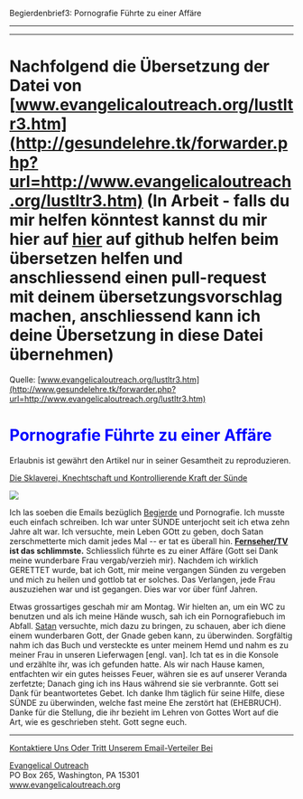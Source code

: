 <!--t Begierdenbrief3: Pornografie führte zu einer Affäre - in Arbeit (99% übersetzt) t-->
<!--d Begierdenbrief3: Pornografie führte zu einer Affäre - in Arbeit (99% übersetzt) d-->

Begierdenbrief3: Pornografie Führte zu einer Affäre

- - - 
- - -

# Nachfolgend die Übersetzung der Datei von [www.evangelicaloutreach.org/lustltr3.htm](http://gesundelehre.tk/forwarder.php?url=http://www.evangelicaloutreach.org/lustltr3.htm) (In Arbeit - falls du mir helfen könntest kannst du mir hier auf [hier](https://github.com/gesundelehre/gesundelehre_translate/blob/master/content/static/pornografiesucht/begierdenbrief3.md) auf github helfen beim übersetzen helfen und anschliessend einen pull-request mit deinem übersetzungsvorschlag machen, anschliessend kann ich deine Übersetzung in diese Datei übernehmen)

Quelle: [www.evangelicaloutreach.org/lustltr3.htm](http://www.gesundelehre.tk/forwarder.php?url=http://www.evangelicaloutreach.org/lustltr3.htm)

# <font color="blue">Pornografie Führte zu einer Affäre</font>

Erlaubnis ist gewährt den Artikel nur in seiner Gesamtheit zu reproduzieren.

[Die Sklaverei, Knechtschaft und Kontrollierende Kraft der Sünde](http://www.gesundelehre.tk/forwarder.php?url=http://www.evangelicaloutreach.org/sin.html)

![](../files/pictures/006.gif)

Ich las soeben die Emails bezüglich [Begierde](http://www.gesundelehre.tk/forwarder.php?url=http://www.evangelicaloutreach.org/lust.html) und Pornografie. Ich musste euch einfach schreiben. Ich war unter SÜNDE unterjocht seit ich etwa zehn Jahre alt war. Ich versuchte, mein Leben GOtt zu geben, doch Satan zerschmetterte mich damit jedes Mal -- er tat es überall hin. **[Fernseher/TV](http://www.gesundelehre.tk/forwarder.php?url=http://www.evangelicaloutreach.org/tv.htm) ist das schlimmste.** Schliesslich führte es zu einer Affäre (Gott sei Dank meine wunderbare Frau vergab/verzieh mir). Nachdem ich wirklich GERETTET wurde, bat ich Gott, mir meine vergangen Sünden zu vergeben und mich zu heilen und gottlob tat er solches. Das Verlangen, jede Frau auszuziehen war und ist gegangen. Dies war vor über fünf Jahren.

Etwas grossartiges geschah mir am Montag. Wir hielten an, um ein WC zu benutzen und als ich meine Hände wusch, sah ich ein Pornografiebuch im Abfall. [Satan](http://www.gesundelehre.tk/forwarder.php?url=http://www.evangelicaloutreach.org/devil.html) versuchte, mich dazu zu bringen, zu schauen, aber ich diene einem wunderbaren Gott, der Gnade geben kann, zu überwinden. Sorgfältig nahm ich das Buch und versteckte es unter meinem Hemd und nahm es zu meiner Frau in unseren Lieferwagen [engl. van]. Ich tat es in die Konsole und erzählte ihr, was ich gefunden hatte. Als wir nach Hause kamen, entfachten wir ein gutes heisses Feuer, währen sie es auf unserer Veranda zerfetzte; Danach ging ich ins Haus während sie sie verbrannte. Gott sei Dank für beantwortetes Gebet. Ich danke Ihm täglich für seine Hilfe, diese SÜNDE zu überwinden, welche fast meine Ehe zerstört hat (EHEBRUCH). Danke für die Stellung, die ihr bezieht im Lehren von Gottes Wort auf die Art, wie es geschrieben steht. Gott segne euch.

* * *

[Kontaktiere Uns Oder Tritt Unserem Email-Verteiler Bei](http://www.gesundelehre.tk/forwarder.php?url=http://www.evangelicaloutreach.org/contact.html)

[Evangelical Outreach](http://www.gesundelehre.tk/forwarder.php?url=http://www.evangelicaloutreach.org/index.html)  
PO Box 265, Washington, PA 15301  
www.evangelicaloutreach.org